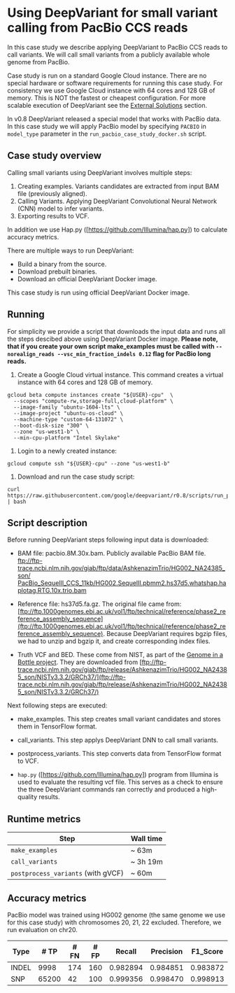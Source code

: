 # Using DeepVariant for small variant calling from PacBio CCS reads

In this case study we describe applying DeepVariant to PacBio CCS reads to call
variants. We will call small variants from a publicly available whole genome
from PacBio.

Case study is run on a standard Google Cloud instance. There are no special
hardware or software requirements for running this case study. For consistency
we use Google Cloud instance with 64 cores and 128 GB of memory. This is NOT the
fastest or cheapest configuration. For more scalable execution of DeepVariant
see the [External Solutions] section.

In v0.8 DeepVariant released a special model that works with PacBio data. In
this case study we will apply PacBio model by specifying `PACBIO` in
`model_type` parameter in the `run_pacbio_case_study_docker.sh` script.

## Case study overview

Calling small variants using DeepVariant involves multiple steps:

1.  Creating examples. Variants candidates are extracted from input BAM file
    (previously aligned).
2.  Calling Variants. Applying DeepVariant Convolutional Neural Network (CNN)
    model to infer variants.
3.  Exporting results to VCF.

In addition we use Hap.py ([https://github.com/Illumina/hap.py]) to calculate
accuracy metrics.

There are multiple ways to run DeepVariant:

-   Build a binary from the source.
-   Download prebuilt binaries.
-   Download an official DeepVariant Docker image.

This case study is run using official DeepVariant Docker image.

## Running

For simplicity we provide a script that downloads the input data and runs all
the steps descibed above using DeepVariant Docker image. **Please note, that if
you create your own script make_examples must be called with
`--norealign_reads --vsc_min_fraction_indels 0.12` flag for PacBio long reads.**

1.  Create a Google Cloud virtual instance. This command creates a virtual
    instance with 64 cores and 128 GB of memory.

```shell
gcloud beta compute instances create "${USER}-cpu"  \
  --scopes "compute-rw,storage-full,cloud-platform" \
  --image-family "ubuntu-1604-lts" \
  --image-project "ubuntu-os-cloud" \
  --machine-type "custom-64-131072" \
  --boot-disk-size "300" \
  --zone "us-west1-b" \
  --min-cpu-platform "Intel Skylake"
```

1.  Login to a newly created instance:

```shell
gcloud compute ssh "${USER}-cpu" --zone "us-west1-b"
```

1.  Download and run the case study script:

```shell
curl https://raw.githubusercontent.com/google/deepvariant/r0.8/scripts/run_pacbio_case_study_docker.sh | bash
```

## Script description

Before running DeepVariant steps following input data is downloaded:

*   BAM file: pacbio.8M.30x.bam. Publicly available PacBio BAM file.
    [ftp://ftp-trace.ncbi.nlm.nih.gov/giab/ftp/data/AshkenazimTrio/HG002_NA24385_son/
    PacBio_SequelII_CCS_11kb/HG002.SequelII.pbmm2.hs37d5.whatshap.haplotag.RTG.10x.trio.bam](ftp://ftp-trace.ncbi.nlm.nih.gov/giab/ftp/data/AshkenazimTrio/HG002_NA24385_son/PacBio_SequelII_CCS_11kb/HG002.SequelII.pbmm2.hs37d5.whatshap.haplotag.RTG.10x.trio.bam)

*   Reference file: hs37d5.fa.gz. The original file came from:
    [ftp://ftp.1000genomes.ebi.ac.uk/vol1/ftp/technical/reference/phase2_reference_assembly_sequence](ftp://ftp.1000genomes.ebi.ac.uk/vol1/ftp/technical/reference/phase2_reference_assembly_sequence).
    Because DeepVariant requires bgzip files, we had to unzip and bgzip it, and
    create corresponding index files.

*   Truth VCF and BED. These come from NIST, as part of the
    [Genome in a Bottle project](http://jimb.stanford.edu/giab/). They are
    downloaded from
    [ftp://ftp-trace.ncbi.nlm.nih.gov/giab/ftp/release/AshkenazimTrio/HG002_NA24385_son/NISTv3.3.2/GRCh37/](ftp://ftp-trace.ncbi.nlm.nih.gov/giab/ftp/release/AshkenazimTrio/HG002_NA24385_son/NISTv3.3.2/GRCh37/)

Next following steps are executed:

*   make_examples. This step creates small variant candidates and stores them in
    TensorFlow format.

*   call_variants. This step applys DeepVariant DNN to call small variants.

*   postprocess_variants. This step converts data from TensorFlow format to VCF.

*   `hap.py` ([https://github.com/Illumina/hap.py]) program from Illumina is
    used to evaluate the resulting vcf file. This serves as a check to ensure
    the three DeepVariant commands ran correctly and produced a high-quality
    results.

## Runtime metrics

Step                               | Wall time
---------------------------------- | ---------
`make_examples`                    | ~ 63m
`call_variants`                    | ~ 3h 19m
`postprocess_variants` (with gVCF) | ~ 60m

## Accuracy metrics

PacBio model was trained using HG002 genome (the same genome we use for this
case study) with chromosomes 20, 21, 22 excluded. Therefore, we run evaluation
on chr20.

Type  | # TP  | # FN | # FP | Recall   | Precision | F1\_Score
----- | ----- | ---- | ---- | -------- | --------- | ---------
INDEL | 9998  | 174  | 160  | 0.982894 | 0.984851  | 0.983872
SNP   | 65200 | 42   | 100  | 0.999356 | 0.998470  | 0.998913

[External Solutions]: https://github.com/google/deepvariant#external-solutions
[https://github.com/Illumina/hap.py]: https://github.com/Illumina/hap.py
